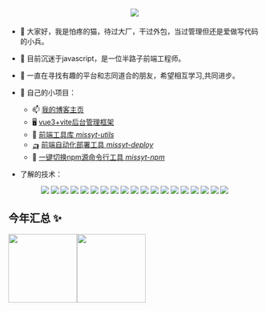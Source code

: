 <h1 align="center"> <a href="https://www.taojian.icu"> <img src="https://readme-typing-svg.herokuapp.com/?lines=岁月易虚，寸阴当惜。&center=true&size=27"> </a> </h1>

- 👋 大家好，我是怕疼的猫，待过大厂，干过外包，当过管理但还是爱做写代码的小兵。
- 🌱 目前沉迷于javascript，是一位半路子前端工程师。
- 💞️ 一直在寻找有趣的平台和志同道合的朋友，希望相互学习,共同进步。
- 📖 自己的小项目：
  - 📫 [我的博客主页](https://www.taojian.icu)
  - 🖥️ [vue3+vite后台管理框架](https://www.taojian.icu/admin)
  - 🧰 [前端工具库 *missyt-utils*](https://webtj.github.io/missyt-utils/)
  - 🛺 [前端自动化部署工具 *missyt-deploy*](https://github.com/webtj/missyt-deploy)
  - 🔗 [一键切换npm源命令行工具 *missyt-npm*](https://github.com/webtj/missyt-npm)
  
- 了解的技术：
<div align="center"> 
<img src="https://img.shields.io/badge/-Python-000?style=flat-square&logo=python" />
<img src="https://img.shields.io/badge/-HTML5-000?style=flat-square&logo=html5&logoColor=white" /> <img src="https://img.shields.io/badge/-CSS3-000?style=flat-square&logo=css3" /> <img src="https://img.shields.io/badge/-JavaScript-000?style=flat-square&logo=javascript" /> 
<img src="https://img.shields.io/badge/-Typescript-000?style=flat-square&logo=typescript" />
<img src="https://img.shields.io/badge/-Vue-000?style=flat-square&logo=vuedotjs" />
<img src="https://img.shields.io/badge/-Node-000?style=flat-square&logo=nodedotjs" />
<img src="https://img.shields.io/badge/-React-000?style=flat-square&logo=react" />
<img src="https://img.shields.io/badge/-Echarts-000?style=flat-square&logo=apacheecharts" />
<img src="https://img.shields.io/badge/-Less-000?style=flat-square&logo=less" />
<img src="https://img.shields.io/badge/-Sass-000?style=flat-square&logo=sass" />
<img src="https://img.shields.io/badge/-gulp-000?style=flat-square&logo=gulp" />
<img src="https://img.shields.io/badge/-rollup-000?style=flat-square&logo=rollupdotjs" />
<img src="https://img.shields.io/badge/-Webpack-000?style=flat-square&logo=webpack" />
<img src="https://img.shields.io/badge/-MySQL-000?style=flat-square&logo=mysql" />
<img src="https://img.shields.io/badge/-MongoDB-000?style=flat-square&logo=mongodb" />
<img src="https://img.shields.io/badge/-Redis-000?style=flat-square&logo=redis" />
<img src="https://img.shields.io/badge/-Nginx-000?style=flat-square&logo=nginx" />
<img src="https://img.shields.io/badge/-Linux-000?style=flat-square&logo=linux" />
</div>

## 今年汇总 ✨
<img align="" height="137px" src="https://github-readme-stats.vercel.app/api?username=webtj&hide_title=true&hide_border=true&show_icons=true&include_all_commits=true&line_height=21&bg_color=0,EC6C6C,FFD479,FFFC79,73FA79&theme=graywhite&locale=cn" /><img align="" height="137px" src="https://github-readme-stats.vercel.app/api/top-langs/?username=webtj&hide_title=true&hide_border=true&layout=compact&bg_color=0,73FA79,73FDFF,D783FF&theme=graywhite&locale=cn" />
